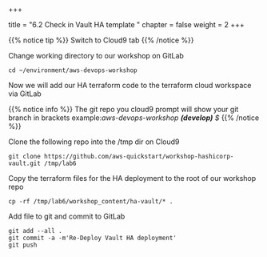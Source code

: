 +++

title = "6.2 Check in Vault HA template "
chapter = false
weight = 2
+++


{{% notice tip %}}
Switch to Cloud9 tab
{{% /notice %}}

Change working directory to our workshop on GitLab 
```
cd ~/environment/aws-devops-workshop
```

Now we will add our HA terraform code to the terraform cloud workspace via GitLab


{{% notice info %}}
The git repo you cloud9 prompt will show your git branch in brackets 
example:*aws-devops-workshop __(develop)__ $*
{{% /notice %}}

Clone the following repo into the /tmp dir on Cloud9

```
git clone https://github.com/aws-quickstart/workshop-hashicorp-vault.git /tmp/lab6
```

Copy the terraform files for the HA deployment to the root of our workshop repo

```
cp -rf /tmp/lab6/workshop_content/ha-vault/* .
```

Add file to git and commit to GitLab

```
git add --all .
git commit -a -m'Re-Deploy Vault HA deployment'
git push 
```




